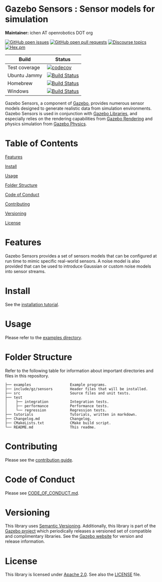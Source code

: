 # Gazebo Sensors : Sensor models for simulation

**Maintainer:** ichen AT openrobotics DOT org

[![GitHub open issues](https://img.shields.io/github/issues-raw/gazebosim/gz-sensors.svg)](https://github.com/gazebosim/gz-sensors/issues)
[![GitHub open pull requests](https://img.shields.io/github/issues-pr-raw/gazebosim/gz-sensors.svg)](https://github.com/gazebosim/gz-sensors/pulls)
[![Discourse topics](https://img.shields.io/discourse/https/community.gazebosim.org/topics.svg)](https://community.gazebosim.org)
[![Hex.pm](https://img.shields.io/hexpm/l/plug.svg)](https://www.apache.org/licenses/LICENSE-2.0)

Build | Status
-- | --
Test coverage | [![codecov](https://codecov.io/gh/gazebosim/gz-sensors/tree/gz-sensors8/graph/badge.svg)](https://codecov.io/gh/gazebosim/gz-sensors/tree/gz-sensors8)
Ubuntu Jammy  | [![Build Status](https://build.osrfoundation.org/buildStatus/icon?job=gz_sensors-ci-gz-sensors8-jammy-amd64)](https://build.osrfoundation.org/job/gz_sensors-ci-gz-sensors8-jammy-amd64)
Homebrew      | [![Build Status](https://build.osrfoundation.org/buildStatus/icon?job=gz_sensors-ci-gz-sensors8-homebrew-amd64)](https://build.osrfoundation.org/job/gz_sensors-ci-gz-sensors8-homebrew-amd64)
Windows       | [![Build Status](https://build.osrfoundation.org/job/gz_sensors-8-clowin/badge/icon)](https://build.osrfoundation.org/job/gz_sensors-8-clowin/)

Gazebo Sensors, a component of [Gazebo](https://gazebosim.org),
provides numerous sensor models
designed to generate realistic data from simulation environments. Gazebo Sensors is used in conjunction with [Gazebo Libraries](https://gazebosim.org/libs), and especially relies on the rendering capabilities from [Gazebo Rendering](https://gazebosim.org/libs/rendering) and physics simulation from [Gazebo Physics](https://gazebosim.org/libs/physics).

# Table of Contents

[Features](#features)

[Install](#install)

[Usage](#usage)

[Folder Structure](#folder-structure)

[Code of Conduct](#code-of-conduct)

[Contributing](#code-of-contributing)

[Versioning](#versioning)

[License](#license)

# Features

Gazebo Sensors provides a set of sensors models that can be
configured at run time to mimic specific real-world sensors. A noise model
is also provided that can be used to introduce Gaussian or custom noise
models into sensor streams.

# Install

See the [installation tutorial](https://gazebosim.org/api/sensors/8/installation.html).

# Usage

Please refer to the [examples directory](https://github.com/gazebosim/gz-sensors/tree/main/examples).

# Folder Structure

Refer to the following table for information about important directories and files in this repository.

```
├── examples                  Example programs.
├── include/gz/sensors        Header files that will be installed.
├── src                       Source files and unit tests.
├── test
│    ├── integration          Integration tests.
│    ├── performance          Performance tests.
│    └── regression           Regression tests.
├── tutorials                 Tutorials, written in markdown.
├── Changelog.md              Changelog.
├── CMakeLists.txt            CMake build script.
└── README.md                 This readme.
```

# Contributing

Please see the [contribution guide](https://gazebosim.org/docs/all/contributing).

# Code of Conduct

Please see
[CODE_OF_CONDUCT.md](https://github.com/gazebosim/gz-sim/blob/main/CODE_OF_CONDUCT.md).

# Versioning

This library uses [Semantic Versioning](https://semver.org/). Additionally, this library is part of the [Gazebo project](https://gazebosim.org) which periodically releases a versioned set of compatible and complimentary libraries. See the [Gazebo website](https://gazebosim.org) for version and release information.

# License

This library is licensed under [Apache 2.0](https://www.apache.org/licenses/LICENSE-2.0). See also the [LICENSE](https://github.com/gazebosim/gz-sensors/blob/main/LICENSE) file.
